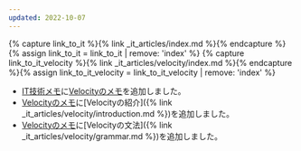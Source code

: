 ```yaml
---
updated: 2022-10-07
---
```

{% capture link_to_it %}{% link _it_articles/index.md %}{% endcapture %}{% assign link_to_it = link_to_it | remove: 'index' %}
{% capture link_to_it_velocity %}{% link _it_articles/velocity/index.md %}{% endcapture %}{% assign link_to_it_velocity = link_to_it_velocity | remove: 'index' %}

- [IT技術メモ]({{link_to_it}})に[Velocityのメモ]({{link_to_it_velocity}})を追加しました。
- [Velocityのメモ]({{link_to_it_velocity}})に[Velocityの紹介]({% link _it_articles/velocity/introduction.md %})を追加しました。
- [Velocityのメモ]({{link_to_it_velocity}})に[Velocityの文法]({% link _it_articles/velocity/grammar.md %})を追加しました。